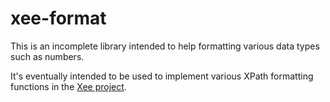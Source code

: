 # xee-format

This is an incomplete library intended to help formatting various data types
such as numbers.

It's eventually intended to be used to implement various XPath formatting
functions in the [Xee project](http://github.com/Paligo/xee).
